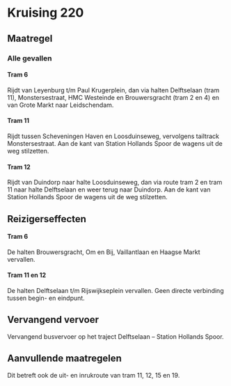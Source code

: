 # Kruising 220
## Maatregel
### Alle gevallen

#### Tram 6
Rijdt van Leyenburg t/m Paul Krugerplein, dan via halten Delftselaan (tram 11), Monstersestraat, HMC Westeinde en Brouwersgracht (tram 2 en 4) en van Grote Markt naar Leidschendam.

#### Tram 11
Rijdt tussen Scheveningen Haven en Loosduinseweg, vervolgens tailtrack Monstersestraat.
Aan de kant van Station Hollands Spoor de wagens uit de weg stilzetten.

#### Tram 12
Rijdt van Duindorp naar halte Loosduinseweg, dan via route tram 2 en tram 11 naar halte Delftselaan en weer terug naar Duindorp.
Aan de kant van Station Hollands Spoor de wagens uit de weg stilzetten.

## Reizigerseffecten

#### Tram 6
De halten Brouwersgracht, Om en Bij, Vaillantlaan en Haagse Markt vervallen.

#### Tram 11 en 12
De halten Delftselaan t/m Rijswijkseplein vervallen. 
Geen directe verbinding tussen begin- en eindpunt. 

## Vervangend vervoer
Vervangend busvervoer op het traject Delftselaan – Station Hollands Spoor.

## Aanvullende maatregelen
Dit betreft ook de uit- en inrukroute van tram 11, 12, 15 en 19.
